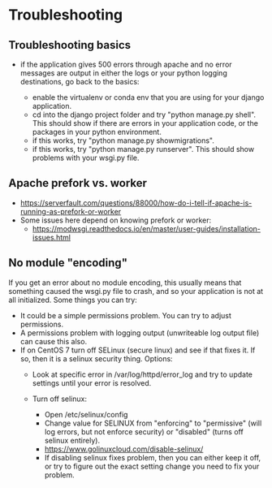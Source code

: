 # Troubleshooting

## Troubleshooting basics

- if the application gives 500 errors through apache and no error messages are output in either the logs or your python logging destinations, go back to the basics:

    - enable the virtualenv or conda env that you are using for your django application.
    - cd into the django project folder and try "python manage.py shell". This should show if there are errors in your application code, or the packages in your python environment.
    - if this works, try "python manage.py showmigrations".
    - if this works, try "python manage.py runserver". This should show problems with your wsgi.py file.

## Apache prefork vs. worker

- https://serverfault.com/questions/88000/how-do-i-tell-if-apache-is-running-as-prefork-or-worker
- Some issues here depend on knowing prefork or worker: 
    - https://modwsgi.readthedocs.io/en/master/user-guides/installation-issues.html

## No module "encoding"
If you get an error about no module encoding, this usually means that something caused the wsgi.py file to crash, and so your application is not at all initialized. Some things you can try:

- It could be a simple permissions problem. You can try to adjust permissions.
- A permissions problem with logging output (unwriteable log output file) can cause this also.
- If on CentOS 7 turn off SELinux (secure linux) and see if that fixes it. If so, then it is a selinux security thing. Options:
    - Look at specific error in /var/log/httpd/error_log and try to update settings until your error is resolved.
    - Turn off selinux:
        
        - Open /etc/selinux/config
        - Change value for SELINUX from "enforcing" to "permissive" (will log errors, but not enforce security) or "disabled" (turns off selinux entirely).
        - https://www.golinuxcloud.com/disable-selinux/
        - If disabling selinux fixes problem, then you can either keep it off, or try to figure out the exact setting change you need to fix your problem.
